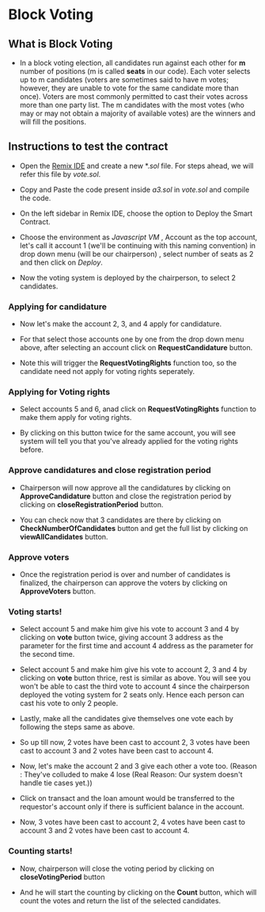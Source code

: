 # Block Voting 

## What is Block Voting 

* In a block voting election, all candidates run against each other for **m** number of positions (m is called **seats** in our code). Each voter selects up to m candidates (voters are sometimes said to have m votes; however, they are unable to vote for the same candidate more than once). Voters are most commonly permitted to cast their votes across more than one party list. The m candidates with the most votes (who may or may not obtain a majority of available votes) are the winners and will fill the positions.

## Instructions to test the contract

* Open the [Remix IDE](https://remix.ethereum.org/) and create a new *.*sol* file. For steps ahead, we will refer this file by *vote.sol*. 

* Copy and Paste the code present inside *a3.sol* in *vote.sol* and compile the code. 

* On the left sidebar in Remix IDE, choose the option to Deploy the Smart Contract. 

* Choose the environment as *Javascript VM* , Account as the top account, let's call it account 1 (we'll be continuing with this naming convention) in drop down menu (will be our chairperson) , select number of seats as 2 and then click on *Deploy*.

* Now the voting system is deployed by the chairperson, to select 2 candidates. 

### Applying for candidature

* Now let's make the account 2, 3, and 4 apply for candidature. 

* For that select those accounts one by one from the drop down menu above, after selecting an account click on **RequestCandidature** button. 

* Note this will trigger the **RequestVotingRights** function too, so the candidate need not apply for voting rights seperately.  
 
 
### Applying for Voting rights

* Select accounts 5 and 6, anad click on **RequestVotingRights** function to make them apply for voting rights. 

* By clicking on this button twice for the same account, you will see system will tell you that you've already applied for the voting rights before. 

### Approve candidatures and close registration period

* Chairperson will now approve all the candidatures by clicking on **ApproveCandidature** button and close the registration period by clicking on **closeRegistrationPeriod** button. 

* You can check now that 3 candidates are there by clicking on **CheckNumberOfCandidates** button and get the full list by clicking on **viewAllCandidates** button. 

### Approve voters

* Once the registration period is over and number of candidates is finalized, the chairperson can approve the voters by clicking on **ApproveVoters** button.


### Voting starts! 

* Select account 5 and make him give his vote to account 3 and 4 by clicking on **vote** button twice, giving account 3 address as the parameter for the first time and account 4 address as the parameter for the second time. 

* Select account 5 and make him give his vote to account 2, 3 and 4 by clicking on **vote** button thrice, rest is similar as above. You will see you won't be able to cast the third vote to account 4 since the chairperson deployed the voting system for 2 seats only. Hence each person can cast his vote to only 2 people. 

* Lastly, make all the candidates give themselves one vote each by following the steps same as above. 

* So up till now, 2 votes have been cast to account 2, 3 votes have been cast to account 3 and 2 votes have been cast to account 4. 

* Now, let's make the account 2 and 3 give each other a vote too. (Reason : They've colluded to make 4 lose (Real Reason: Our system doesn't handle tie cases yet.))

* Click on transact and the loan amount would be transferred to the requestor's account only if there is sufficient balance in the account.

* Now, 3 votes have been cast to account 2, 4 votes have been cast to account 3 and 2 votes have been cast to account 4.

### Counting starts! 

* Now, chairperson will close the voting period by clicking on **closeVotingPeriod** button 
 
* And he will start the counting by clicking on the **Count** button, which will count the votes and return the list of the selected candidates. 


